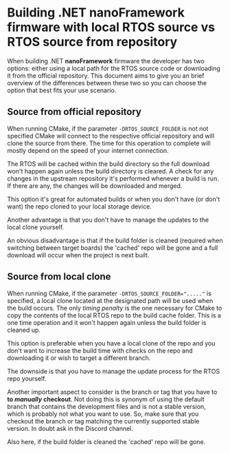 # Building .NET **nanoFramework** firmware with local RTOS source vs RTOS source from repository

When building .NET **nanoFramework** firmware the developer has two options: either using a local path for the RTOS source code or downloading it from the official repository.
This document aims to give you an brief overview of the differences between these two so you can choose the option that best fits your use scenario.

## Source from official repository

When running CMake, if the parameter `-DRTOS_SOURCE_FOLDER` is not not specified CMake will connect to the respective official repository and will clone the source from there. The time for this operation to complete will mostly depend on the speed of your internet connection.

The RTOS will be cached within the build directory so the full download won't happen again unless the build directory is cleared. A check for any changes in the upstream repository it's performed whenever a build is run. If there are any, the changes will be downloaded and merged.

This option it's great for automated builds or when you don't have (or don't want) the repo cloned to your local storage device.

Another advantage is that you don't have to manage the updates to the local clone yourself.

An obvious disadvantage is that if the build folder is cleaned (required when switching between target boards) the 'cached' repo will be gone and a full download will occur when the project is next built.

## Source from local clone

When running CMake, if the parameter `-DRTOS_SOURCE_FOLDER="....."` is specified, a local clone located at the designated path will be used when the build occurs.
The only _timing penalty_ is the one necessary for CMake to copy the contents of the local RTOS repo to the build cache folder. This is a one time operation and it won't happen again unless the build folder is cleaned up.

This option is preferable when you have a local clone of the repo and you don't want to increase the build time with checks on the repo and downloading it or wish to target a different branch.

The downside is that you have to manage the update process for the RTOS repo yourself.

Another important aspect to consider is the branch or tag that you have to **to _manually_ checkout**. Not doing this is synonym of using the default branch that contains the development files and is not a stable version, which is probably not what you want to use.
So, make sure that you checkout the branch or tag matching the currently supported stable version. In doubt ask in the Discord channel.

Also here, if the build folder is cleaned the 'cached' repo will be gone.
